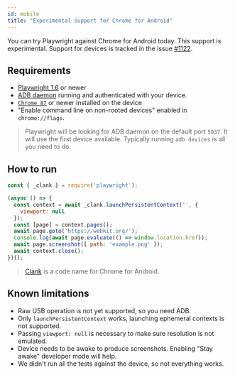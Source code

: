 ```yaml
---
id: mobile
title: "Experimental support for Chrome for Android"
---
```



You can try Playwright against Chrome for Android today. This support is experimental. Support for devices is tracked in the issue [#1122](https://github.com/microsoft/playwright/issues/1122).

## Requirements

- [Playwright 1.6](https://www.npmjs.com/package/playwright) or newer
- [ADB daemon](https://developer.android.com/studio/command-line/adb) running and authenticated with your device.
- [`Chrome 87`](https://play.google.com/store/apps/details?id=com.android.chrome) or newer installed on the device
- "Enable command line on non-rooted devices" enabled in `chrome://flags`.

 > Playwright will be looking for ADB daemon on the default port `5037`. It will use the first device available. Typically running `adb devices` is all you need to do.

## How to run

```js
const { _clank } = require('playwright');

(async () => {
  const context = await _clank.launchPersistentContext('', {
    viewport: null
  });
  const [page] = context.pages();
  await page.goto('https://webkit.org/');
  console.log(await page.evaluate(() => window.location.href));
  await page.screenshot({ path: 'example.png' });
  await context.close();
})();
```

> [Clank](https://chromium.googlesource.com/chromium/src/+/master/docs/memory/android_dev_tips.md) is a code name for Chrome for Android.

## Known limitations
- Raw USB operation is not yet supported, so you need ADB.
- Only `launchPersistentContext` works, launching ephemeral contexts is not supported.
- Passing `viewport: null` is necessary to make sure resolution is not emulated.
- Device needs to be awake to produce screenshots. Enabling "Stay awake" developer mode will help.
- We didn't run all the tests against the device, so not everything works.
